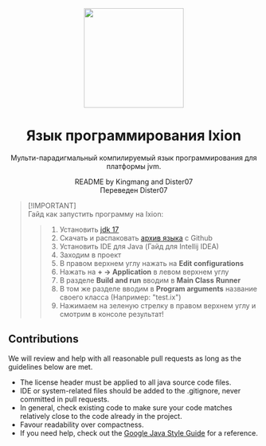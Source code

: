<div align="center">
  <img src="https://github.com/IxionLang/Ixion/blob/main/assets/icon.png" width="200">

<h1>Язык программирования Ixion</h1>
Мульти-парадигмальный компилируемый язык программирования для платформы jvm.

README by Kingmang and Dister07\
    Переведен Dister07
</div>

> [!IMPORTANT] \
> Гайд как запустить программу на Ixion:
> > 1. Установить [jdk 17](https://download.oracle.com/java/17/archive/jdk-17.0.12_windows-x64_bin.exe)
> > 2. Скачать и распаковать [архив языка](https://github.com/IxionLang/Ixion/archive/refs/heads/main.zip) с Github
> > 3. Установить IDE для Java (Гайд для Intellij IDEA)
> > 4. Заходим в проект
> > 5. В правом верхнем углу нажать на <b>Edit configurations</b>
> > 6. Нажать на <b>+ -> Application</b> в левом верхнем углу 
> > 7. В разделе <b>Build and run</b> вводим в <b>Main Class</b> <b>Runner</b>
> > 8. В том же разделе вводим в <b>Program arguments</b> название своего класса (Например: "test.ix")
> > 9. Нажимаем на зеленую стрелку в правом верхнем углу и смотрим в консоле результат!

## Contributions
We will review and help with all reasonable pull requests as long as the guidelines below are met.

- The license header must be applied to all java source code files.
- IDE or system-related files should be added to the .gitignore, never committed in pull requests.
- In general, check existing code to make sure your code matches relatively close to the code already in the project.
- Favour readability over compactness.
- If you need help, check out the [Google Java Style Guide](https://google.github.io/styleguide/javaguide.html) for a reference.

